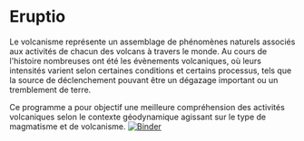 # Eruptio
Le volcanisme représente un assemblage de phénomènes naturels associés aux activités de chacun des volcans à travers le monde. Au cours de l'histoire nombreuses ont été les évènements volcaniques, où leurs intensités varient selon certaines conditions et certains processus, tels que la source de déclenchement pouvant être un dégazage important ou un tremblement de terre.

Ce programme a pour objectif une meilleure compréhension des activités volcaniques selon le contexte géodynamique agissant sur le type de magmatisme et de volcanisme.
[![Binder](https://mybinder.org/badge_logo.svg)](https://mybinder.org/v2/gh/SelimSar/Eruptio/HEAD)
